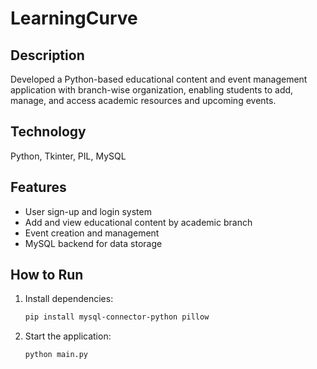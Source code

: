 # LearningCurve

## Description
Developed a Python-based educational content and event management application with branch-wise organization, enabling students to add, manage, and access academic resources and upcoming events.

## Technology
Python, Tkinter, PIL, MySQL

## Features
- User sign-up and login system
- Add and view educational content by academic branch
- Event creation and management
- MySQL backend for data storage

## How to Run
1. Install dependencies:
   ```bash
   pip install mysql-connector-python pillow
2. Start the application:
   ```bash
   python main.py

